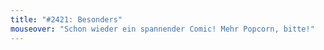 ```yaml
---
title: "#2421: Besonders"
mouseover: "Schon wieder ein spannender Comic! Mehr Popcorn, bitte!"
---
```


